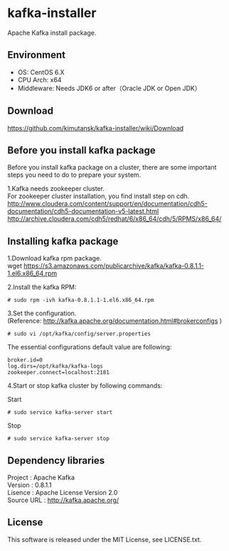 kafka-installer
===============

Apache Kafka install package.

## Environment

* OS: CentOS 6.X
* CPU Arch: x64
* Middleware: Needs JDK6 or after（Oracle JDK or Open JDK）

## Download
https://github.com/kimutansk/kafka-installer/wiki/Download  


## Before you install kafka package

Before you install kafka package on a cluster,
there are some important steps you need to do to prepare your system.

1.Kafka needs zookeeper cluster.  
  For zookeeper cluster installation, you find install step on cdh.  
  http://www.cloudera.com/content/support/en/documentation/cdh5-documentation/cdh5-documentation-v5-latest.html  
  http://archive.cloudera.com/cdh5/redhat/6/x86_64/cdh/5/RPMS/x86_64/  


## Installing kafka package

1.Download kafka rpm package.  
  wget https://s3.amazonaws.com/publicarchive/kafka/kafka-0.8.1.1-1.el6.x86_64.rpm  

2.Install the kafka RPM:
```
# sudo rpm -ivh kafka-0.8.1.1-1.el6.x86_64.rpm  
```

3.Set the configuration.  
  (Reference: http://kafka.apache.org/documentation.html#brokerconfigs )  
```
# sudo vi /opt/kafka/config/server.properties
```

The essential configurations default value are following:  

```
broker.id=0  
log.dirs=/opt/kafka/kafka-logs  
zookeeper.connect=localhost:2181  
```

4.Start or stop kafka cluster by following commands:

Start
```
# sudo service kafka-server start  
```

Stop
```
# sudo service kafka-server stop  
```

## Dependency libraries

Project    : Apache Kafka  
Version    : 0.8.1.1  
Lisence    : Apache License Version 2.0  
Source URL : http://kafka.apache.org/  

## License
This software is released under the MIT License, see LICENSE.txt.
